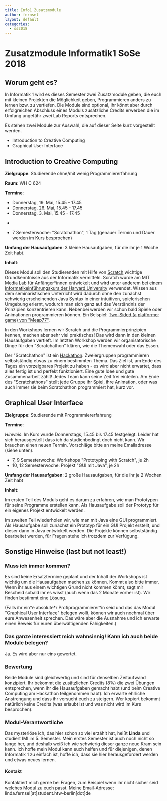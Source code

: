 ```yaml
---
title: Info1 Zusatzmodule
author: fernsel
layout: default
categories:
  - ss2018
---
```


# Zusatzmodule Informatik1 SoSe 2018
## Worum geht es?

In Informatik 1 wird es dieses Semester zwei Zusatzmodule geben, die euch mit kleinen Projekten die Möglichkeit geben, Programmieren anders zu lernen bzw. zu vertiefen.
Die Module sind optional, ihr könnt aber durch erfolgreichen Abschluss eines Moduls zusätzliche Credits erwerben die im Umfang ungefähr zwei Lab Reports entsprechen.

Es stehen zwei Module zur Auswahl, die auf dieser Seite kurz vorgestellt werden.
* Introduction to Creative Computing
* Graphical User Interface

## Introduction to Creative Computing
 **Zielgruppe**: Studierende ohne/mit wenig Programmiererfahrung

 **Raum**: WH C 624

 **Termine**:
* Donnerstag, 19. Mai, 15.45 - 17.45
* Donnerstag, 26. Mai, 15.45 - 17.45
* Donnerstag, 3. Mai, 15.45 - 17.45
* ~~~Donnerstag, 10. Mai, 15.45 - 17.45~~~  Feiertag! Wir benötigen einen Ersatztermin.
* 7 Semesterwoche: "Scratchathon", 1 Tag (genauer Termin und Dauer werden im Kurs besprochen)

 **Umfang der Hausaufgaben**: 3 kleine Hausaufgaben, für die ihr je 1 Woche Zeit habt.

 **Inhalt**:

 Dieses Modul soll den Studierenden mit Hilfe von [Scratch](https://scratch.mit.edu/) wichtige Grundkenntnisse aus der Informatik vermitteln. Scratch wurde am MIT Media Lab für Anfänger\*innen entwickelt und wird unter anderem bei [einem Informatikeinführungskurs der Harvard University](https://cs50.harvard.edu/) verwendet. Wissen aus dem seminaristischen Unterricht wird dadurch ohne den zunächst schwierig erscheinenden Java Syntax in einer intuitiven, spielerischen Umgebung erlernt, wodurch man sich ganz auf das Verständnis der Prinzipien konzentrieren kann. Nebenbei werden wir schon bald Spiele oder Animationen programmieren können. Ein Beispiel:
[Two-Sided (a platformer game) von "Meap77"](https://scratch.mit.edu/projects/168683785/).

In den Workshops lernen wir Scratch und die Programmierprinzipien kennen, machen aber sehr viel praktisches! Das wird dann in den kleinen Hausaufgaben vertieft. Im letzten Workshop werden wir organisatorische Dinge für den "Scratchathon" klären, wie die Themenwahl oder das Essen.

Der "Scratchathon" ist ein [Hackathon](https://de.wikipedia.org/wiki/Hackathon). Zweiergruppen programmieren selbstständig etwas zu einem bestimmten Thema. Das Ziel ist, am Ende des Tages ein vorzeigbares Projekt zu haben - es wird aber nicht erwartet, dass alles fertig ist und perfekt funktioniert. Eine gute Idee und gute Zusammenarbeit zählt! Jedes Team kann seine Zeit frei einteilen.
Am Ende des "Scratchathons" stellt jede Gruppe ihr Spiel, ihre Animation, oder was auch immer sie beim Scratchathon programmiert hat, kurz vor.

## Graphical User Interface
**Zielgruppe**: Studierende mit Programmiererfahrung

**Termine**:

*Hinweis*: Im Kurs wurde Donnerstags, 15.45 bis 17.45 festgelegt. Leider hat sich herausgestellt dass ich da studienbedingt doch nicht kann. Wir brauchen einen neuen Termin. Vorschläge bitte an meine Emailadresse (siehe unten).
* 7, 9 Semesterwoche: Workshops "Prototyping with Scratch", je 2h
* 10, 12 Semesterwoche: Projekt "GUI mit Java", je 2h

**Umfang der Hausaufgaben**: 2 große Hausaufgaben, für die ihr je 2 Wochen Zeit habt

**Inhalt**:

Im ersten Teil des Moduls geht es darum zu erfahren, wie man Prototypen für seine Programme erstellen kann. Als Hausaufgabe soll der Prototyp für ein eigenes Projekt entwickelt werden.

Im zweiten Teil wiederholen wir, wie man mit Java eine GUI programmiert. Als Hausaufgabe soll zunächst ein Prototyp für ein GUI Projekt erstellt, und dieser dann in Java entwickelt werden. Die Projekte können selbstständig bearbeitet werden, für Fragen stehe ich trotzdem zur Verfügung.

## Sonstige Hinweise (last but not least!)

### Muss ich immer kommen?
Es sind keine Ersatztermine geplant und der Inhalt der Workshops ist wichtig um die Hausaufgaben machen zu können. Kommt also bitte immer. Wenn ihr aus einem wichtigen Grund nicht kommen könnt, sagt mir Bescheid sobald ihr es wisst (auch wenn das 2 Monate vorher ist). Wir finden bestimmt eine Lösung.

(Falls ihr ein\*e absolute\*r Profiprogrammierer\*in seid und das das Modul "Graphical User Interface" belegen wollt, können wir auch nochmal über eure Anwesenheit sprechen. Das wäre aber die Ausnahme und ich erwarte einen Beweis für euren überwältigenden Fähigkeiten.)

### Das ganze interessiert mich wahnsinnig! Kann ich auch beide Module belegen?
Ja. Es wird aber nur eins gewertet.

### Bewertung
Beide Module sind gleichwertig und sind für denselben Zeitaufwand konzipiert. Ihr bekommt die zusätzlichen Credits (8%) die zwei Übungen entsprechen, wenn ihr die Hausaufgaben gemacht habt (und beim Creative Computing am Hackathon teilgenommen habt). Ich erwarte ehrliche Anstrengung und dass ihr versucht euch zu steigern. Wer kopiert bekommt natürlich keine Credits (was erlaubt ist und was nicht wird im Kurs besprochen).

### Modul-Verantwortliche
Das mysteriöse ich, das hier schon so viel erzählt hat, heißt **Linda** und studiert IMI im 5. Semester. Mein erstes Semester ist auch noch nicht so lange her, und deshalb weiß ich wie schwierig dieser ganze neue Kram sein kann. Ich hoffe mein Modul kann euch helfen und für diejenigen, denen Informatik 1 zu einfach ist, hoffe ich, dass sie hier herausgefordert werden und etwas neues lernen.

#### Kontakt
Kontaktiert mich gerne bei Fragen, zum Beispiel wenn ihr nicht sicher seid welches Modul zu euch passt. Meine Email-Adresse: linda.fernsel[at]student.htw-berlin[dot]de
